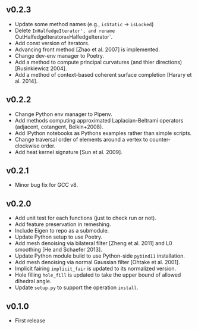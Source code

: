 v0.2.3
---
*   Update some method names (e.g., `isStatic` -> `isLocked`)
*   Delete `InHalfedgeIterator', and rename `OutHalfedgeIterator` as `HalfedgeIterator`.
*   Add const version of iterators.
*   Advancing front method [Zhao et al. 2007] is implemented.
*   Change dev-env manager to Poetry.
*   Add a method to compute principal curvatures (and thier directions) [Rusinkiewicz 2004].
*   Add a method of context-based coherent surface completion [Harary et al. 2014].

v0.2.2
---
*   Change Python env manager to Pipenv.
*   Add methods computing approximated Laplacian-Beltrami operators (adjacent, cotangent, Belkin+2008).
*   Add IPython notebooks as Pythons examples rather than simple scripts.
*   Change traversal order of elements around a vertex to counter-clockwise order.
*   Add heat kernel signature [Sun et al. 2009].

v0.2.1
---
*   Minor bug fix for GCC v8.

v0.2.0
---
*   Add unit test for each functions (just to check run or not).
*   Add feature preservation in remeshing.
*   Include Eigen to repo as a submodule.
*   Update Python setup to use Poetry.
*   Add mesh denoising via bilateral filter [Zheng et al. 2011] and L0 smoothing [He and Schaefer 2013].
*   Update Python module build to use Python-side `pybind11` installation.
*   Add mesh denoising via normal Gaussian filter [Ohtake et al. 2001].
*   Implicit fairing `implicit_fair` is updated to its normalized version.
*   Hole filling `hole_fill` is updated to take the upper bound of allowed dihedral angle.
*   Update `setup.py` to support the operation `install`.

v0.1.0
---
*   First release
